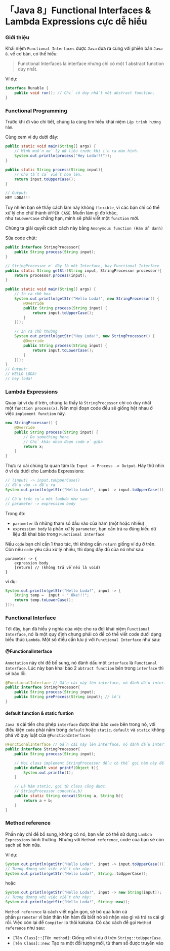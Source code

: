 # 「Java 8」Functional Interfaces & Lambda Expressions cực dễ hiểu

### Giới thiệu

Khái niệm `Functional Interfaces` được `Java` đưa ra cùng với phiên bản `Java 8`. về cơ bản, có thể hiểu:

> Functional Interfaces là interface nhưng chỉ có một 1 abstract function duy nhất.

Ví dụ:

```java
interface Runable {
    public void run(); // Chỉ có duy nhất một abstract function.
}
```

### Functional Programming

Trước khi đi vào chi tiết, chúng ta cùng tìm hiểu khái niệm `Lập trình hướng hàm`.

Cùng xem ví dụ dưới đây:

```java
public static void main(String[] args) {
    // Mình muốn xử lý dữ liệu trước khi ỉn ra màn hình.
    System.out.println(process("Hey Loda!!!"));
}

public static String process(String input){
    // Cho tất cả viết hoa lên.
    return input.toUpperCase();
}

// Output:
HEY LODA!!!
```

Tuy nhiên bạn sẽ thấy cách làm này không `flexible`, vì các bạn chỉ có thể xử lý cho chữ thành `UPPER CASE`. Muốn làm gì đó khác, như `toLowerCase` chẳng hạn, mình sẽ phải viết một `function` mới.

Chúng ta giải quyết cách cách này bằng `Anonymous function (Hàm ẩn danh)`

Sửa code chút:

```java
public interface StringProcessor{
    public String process(String input);
}

// StringProcessor ở đây là một Interface, hay Functional Interface
public static String getStr(String input, StringProcessor processor){
    return processor.process(input);
}

public static void main(String[] args) {
    // In ra chữ hoa
    System.out.println(getStr("Hello Loda!", new StringProcessor() {
        @Override
        public String process(String input) {
            return input.toUpperCase();
        }
    }));

    // In ra chữ thường
    System.out.println(getStr("Hey Loda!", new StringProcessor() {
        @Override
        public String process(String input) {
            return input.toLowerCase();
        }
    }));
}
// Output:
// HELLO LODA!
// hey loda!
```

### Lambda Expressions

Quay lại ví dụ ở trên, chúng ta thấy là `StringProcessor` chỉ có duy nhất một `function process(x)`. Nên mọi đoạn code đều sẽ giống hệt nhau ở việc `implement function` này.

```java
new StringProcessor() {
    @Override
    public String process(String input) {
        // Do something here
        // Chỉ khác nhau đoạn code ở giữa
        return x;
    }
}
```

Thực ra cái chúng ta quan tâm là: `Input -> Process -> Output`. Hãy thử nhìn ở ví dụ dưới cho Lambda Expressions:


```java
// (input) -> input.toUpperCase()
// đầu vào -> đầu ra
System.out.println(getStr("Hello Loda!", input -> input.toUpperCase()));

// Cấu trúc của một lambda như sau:
// parameter -> expression body
```

Trong đó:

- `parameter` là những tham số đầu vào của hàm (một hoặc nhiều)
- `expression body` là phần xử lý `parameter`, bạn cần trả ra đúng kiểu dữ liệu đã khai báo trong `Functional Interface`

Nếu `code` bạn chỉ cần 1 thao tác, thì không cần `return` giống ví dụ ở trên. Còn nếu `code` yêu cầu xử lý nhiều, thì dạng đầy đủ của nó như sau:

```
parameter -> {
    expression body
    [return] // (không trả về nếu là void)
}
```

ví dụ:

```java
System.out.println(getStr("Hello Loda!", input -> {
    String temp =  input + " Oke!!!";
    return temp.toLowerCase();
}));
```

### Functional Interface

Tới đây, bạn đã hiểu ý nghĩa của việc cho ra đời khái niệm `Functional Interface`, nó là một quy định chung phải có để có thể viết code dưới dạng biểu thức `Lambda`. Một số điều cần lưu ý với `Functional Interface` như sau:

#### @FunctionalInterface

`Annotation` này chỉ để bổ sung, nó đánh dấu một `interface` là `Functional Interface`. Lúc này bạn khai báo 2 `abtract function` bên trong `interface` thì sẽ báo lỗi.

```java
@FunctionalInterface // Gắn cái này lên interface, nó đánh dấu interface chỉ được phép có 1 funtion thôi
public interface StringProcessor{
    public String process(String input);
    public String preProcess(String input); // lỗi
}
```

#### default function & static funtion

`Java 8` cải tiến cho phép `interface` được khai báo `code` bên trong nó, với điều kiện `code` phải nằm trong `default` hoặc `static`. `default` và `static` không phá vỡ quy luật của `@FunctionInterfaces`

```java
@FunctionalInterface // Gắn cái này lên interface, nó đánh dấu interface chỉ được phép có 1 funtion thôi
public interface StringProcessor{
    public String process(String input);

    // Mọi class implement StringProcessor đều có thể gọi hàm này để sử dụng luôn
    public default void printf(Object t){
        System.out.println(t);
    }

    // Là hàm static, gọi từ class cũng được.         
    // StringProcessor.concat(a,b)
    public static String concat(String a, String b){
        return a + b;
    }
}
```

### Method reference

Phần này chỉ để bổ sung, không có nó, bạn vẫn có thể sử dụng `Lambda Expressions` bình thường. Nhưng với `Method reference`, code của bạn sẽ còn sạch sẽ hơn nữa.

Ví dụ:

```java
System.out.println(getStr("Hello Loda!", input -> input.toUpperCase()));
// Tương đương với việc viết như này:
System.out.println(getStr("Hello Loda!", String::toUpperCase));
```

hoặc


```java
System.out.println(getStr("Hello Loda!", input -> new String(input));
// Tương đương với việc viết như này:
System.out.println(getStr("Hello Loda!", String::new));
```

`Method reference` là cách viết ngắn gọn, sẽ bỏ qua luôn cả phần `parameter` vì bản thân tên hàm đã biết nó sẽ nhận vào gì và trả ra cái gì rồi. Việc còn lại để `Compiler` lo thôi kakaka. Có các cách để gọi `Method reference` như sau:

- `[Tên Class]::[Tên method]`: Giống với ví dụ ở trên `String::toUpperCase`.
- `[Tên Class]::new`: Tạo ra một đối tượng mới, từ tham số được truyền vào
